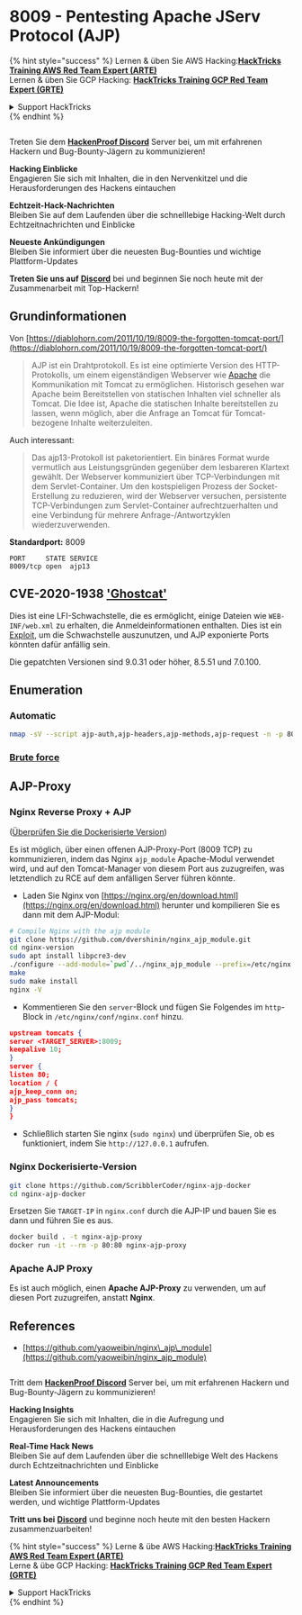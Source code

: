 # 8009 - Pentesting Apache JServ Protocol (AJP)

{% hint style="success" %}
Lernen & üben Sie AWS Hacking:<img src="../.gitbook/assets/arte.png" alt="" data-size="line">[**HackTricks Training AWS Red Team Expert (ARTE)**](https://training.hacktricks.xyz/courses/arte)<img src="../.gitbook/assets/arte.png" alt="" data-size="line">\
Lernen & üben Sie GCP Hacking: <img src="../.gitbook/assets/grte.png" alt="" data-size="line">[**HackTricks Training GCP Red Team Expert (GRTE)**<img src="../.gitbook/assets/grte.png" alt="" data-size="line">](https://training.hacktricks.xyz/courses/grte)

<details>

<summary>Support HackTricks</summary>

* Überprüfen Sie die [**Abonnementpläne**](https://github.com/sponsors/carlospolop)!
* **Treten Sie der** 💬 [**Discord-Gruppe**](https://discord.gg/hRep4RUj7f) oder der [**Telegram-Gruppe**](https://t.me/peass) bei oder **folgen** Sie uns auf **Twitter** 🐦 [**@hacktricks\_live**](https://twitter.com/hacktricks_live)**.**
* **Teilen Sie Hacking-Tricks, indem Sie PRs an die** [**HackTricks**](https://github.com/carlospolop/hacktricks) und [**HackTricks Cloud**](https://github.com/carlospolop/hacktricks-cloud) GitHub-Repos senden.

</details>
{% endhint %}

<figure><img src="../.gitbook/assets/image (3).png" alt=""><figcaption></figcaption></figure>

Treten Sie dem [**HackenProof Discord**](https://discord.com/invite/N3FrSbmwdy) Server bei, um mit erfahrenen Hackern und Bug-Bounty-Jägern zu kommunizieren!

**Hacking Einblicke**\
Engagieren Sie sich mit Inhalten, die in den Nervenkitzel und die Herausforderungen des Hackens eintauchen

**Echtzeit-Hack-Nachrichten**\
Bleiben Sie auf dem Laufenden über die schnelllebige Hacking-Welt durch Echtzeitnachrichten und Einblicke

**Neueste Ankündigungen**\
Bleiben Sie informiert über die neuesten Bug-Bounties und wichtige Plattform-Updates

**Treten Sie uns auf** [**Discord**](https://discord.com/invite/N3FrSbmwdy) bei und beginnen Sie noch heute mit der Zusammenarbeit mit Top-Hackern!

## Grundinformationen

Von [https://diablohorn.com/2011/10/19/8009-the-forgotten-tomcat-port/](https://diablohorn.com/2011/10/19/8009-the-forgotten-tomcat-port/)

> AJP ist ein Drahtprotokoll. Es ist eine optimierte Version des HTTP-Protokolls, um einem eigenständigen Webserver wie [Apache](http://httpd.apache.org/) die Kommunikation mit Tomcat zu ermöglichen. Historisch gesehen war Apache beim Bereitstellen von statischen Inhalten viel schneller als Tomcat. Die Idee ist, Apache die statischen Inhalte bereitstellen zu lassen, wenn möglich, aber die Anfrage an Tomcat für Tomcat-bezogene Inhalte weiterzuleiten.

Auch interessant:

> Das ajp13-Protokoll ist paketorientiert. Ein binäres Format wurde vermutlich aus Leistungsgründen gegenüber dem lesbareren Klartext gewählt. Der Webserver kommuniziert über TCP-Verbindungen mit dem Servlet-Container. Um den kostspieligen Prozess der Socket-Erstellung zu reduzieren, wird der Webserver versuchen, persistente TCP-Verbindungen zum Servlet-Container aufrechtzuerhalten und eine Verbindung für mehrere Anfrage-/Antwortzyklen wiederzuverwenden.

**Standardport:** 8009
```
PORT     STATE SERVICE
8009/tcp open  ajp13
```
## CVE-2020-1938 ['Ghostcat'](https://www.chaitin.cn/en/ghostcat)

Dies ist eine LFI-Schwachstelle, die es ermöglicht, einige Dateien wie `WEB-INF/web.xml` zu erhalten, die Anmeldeinformationen enthalten. Dies ist ein [Exploit](https://www.exploit-db.com/exploits/48143), um die Schwachstelle auszunutzen, und AJP exponierte Ports könnten dafür anfällig sein.

Die gepatchten Versionen sind 9.0.31 oder höher, 8.5.51 und 7.0.100.

## Enumeration

### Automatic
```bash
nmap -sV --script ajp-auth,ajp-headers,ajp-methods,ajp-request -n -p 8009 <IP>
```
### [**Brute force**](../generic-hacking/brute-force.md#ajp)

## AJP-Proxy

### Nginx Reverse Proxy + AJP

([Überprüfen Sie die Dockerisierte Version](8009-pentesting-apache-jserv-protocol-ajp.md#Dockerized-version))

Es ist möglich, über einen offenen AJP-Proxy-Port (8009 TCP) zu kommunizieren, indem das Nginx `ajp_module` Apache-Modul verwendet wird, und auf den Tomcat-Manager von diesem Port aus zuzugreifen, was letztendlich zu RCE auf dem anfälligen Server führen könnte.

* Laden Sie Nginx von [https://nginx.org/en/download.html](https://nginx.org/en/download.html) herunter und kompilieren Sie es dann mit dem AJP-Modul:
```bash
# Compile Nginx with the ajp module
git clone https://github.com/dvershinin/nginx_ajp_module.git
cd nginx-version
sudo apt install libpcre3-dev
./configure --add-module=`pwd`/../nginx_ajp_module --prefix=/etc/nginx --sbin-path=/usr/sbin/nginx --modules-path=/usr/lib/nginx/modules
make
sudo make install
nginx -V
```
* Kommentieren Sie den `server`-Block und fügen Sie Folgendes im `http`-Block in `/etc/nginx/conf/nginx.conf` hinzu.
```json
upstream tomcats {
server <TARGET_SERVER>:8009;
keepalive 10;
}
server {
listen 80;
location / {
ajp_keep_conn on;
ajp_pass tomcats;
}
}
```
* Schließlich starten Sie nginx (`sudo nginx`) und überprüfen Sie, ob es funktioniert, indem Sie `http://127.0.0.1` aufrufen.

### Nginx Dockerisierte-Version
```bash
git clone https://github.com/ScribblerCoder/nginx-ajp-docker
cd nginx-ajp-docker
```
Ersetzen Sie `TARGET-IP` in `nginx.conf` durch die AJP-IP und bauen Sie es dann und führen Sie es aus.
```bash
docker build . -t nginx-ajp-proxy
docker run -it --rm -p 80:80 nginx-ajp-proxy
```
### Apache AJP Proxy

Es ist auch möglich, einen **Apache AJP-Proxy** zu verwenden, um auf diesen Port zuzugreifen, anstatt **Nginx**.

## References

* [https://github.com/yaoweibin/nginx\_ajp\_module](https://github.com/yaoweibin/nginx_ajp_module)

<figure><img src="../.gitbook/assets/image (3).png" alt=""><figcaption></figcaption></figure>

Tritt dem [**HackenProof Discord**](https://discord.com/invite/N3FrSbmwdy) Server bei, um mit erfahrenen Hackern und Bug-Bounty-Jägern zu kommunizieren!

**Hacking Insights**\
Engagieren Sie sich mit Inhalten, die in die Aufregung und Herausforderungen des Hackens eintauchen

**Real-Time Hack News**\
Bleiben Sie auf dem Laufenden über die schnelllebige Welt des Hackens durch Echtzeitnachrichten und Einblicke

**Latest Announcements**\
Bleiben Sie informiert über die neuesten Bug-Bounties, die gestartet werden, und wichtige Plattform-Updates

**Tritt uns bei** [**Discord**](https://discord.com/invite/N3FrSbmwdy) und beginne noch heute mit den besten Hackern zusammenzuarbeiten!

{% hint style="success" %}
Lerne & übe AWS Hacking:<img src="../.gitbook/assets/arte.png" alt="" data-size="line">[**HackTricks Training AWS Red Team Expert (ARTE)**](https://training.hacktricks.xyz/courses/arte)<img src="../.gitbook/assets/arte.png" alt="" data-size="line">\
Lerne & übe GCP Hacking: <img src="../.gitbook/assets/grte.png" alt="" data-size="line">[**HackTricks Training GCP Red Team Expert (GRTE)**<img src="../.gitbook/assets/grte.png" alt="" data-size="line">](https://training.hacktricks.xyz/courses/grte)

<details>

<summary>Support HackTricks</summary>

* Überprüfen Sie die [**Abonnementpläne**](https://github.com/sponsors/carlospolop)!
* **Tritt der** 💬 [**Discord-Gruppe**](https://discord.gg/hRep4RUj7f) oder der [**Telegram-Gruppe**](https://t.me/peass) bei oder **folge** uns auf **Twitter** 🐦 [**@hacktricks\_live**](https://twitter.com/hacktricks_live)**.**
* **Teilen Sie Hacking-Tricks, indem Sie PRs an die** [**HackTricks**](https://github.com/carlospolop/hacktricks) und [**HackTricks Cloud**](https://github.com/carlospolop/hacktricks-cloud) GitHub-Repos senden.

</details>
{% endhint %}
